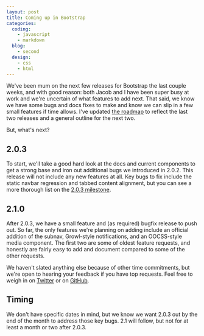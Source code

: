 ```yaml
---
layout: post
title: Coming up in Bootstrap
categories:
  coding:
    - javascript
    - markdown
  blog:
    - second
  design:
    - css
    - html
---
```


We've been mum on the next few releases for Bootstrap the last couple weeks, and with good reason: both Jacob and I have been super busy at work and we're uncertain of what features to add next. That said, we know we have some bugs and docs fixes to make and know we can slip in a few small features if time allows. I've updated [the roadmap](https://github.com/twbs/bootstrap/wiki/Roadmap) to reflect the last two releases and a general outline for the next two.

But, what's next?

## 2.0.3

To start, we'll take a good hard look at the docs and current components to get a strong base and iron out additional bugs we introduced in 2.0.2. This release will not include any new features at all. Key bugs to fix include the static navbar regression and tabbed content alignment, but you can see a more thorough list on the [2.0.3 milestone](https://github.com/twbs/bootstrap/issues?milestone=10&state=open).

## 2.1.0

After 2.0.3, we have a small feature and (as required) bugfix release to push out. So far, the only features we're planning on adding include an official addition of the subnav, Growl-style notifications, and an OOCSS-style media component. The first two are some of oldest feature requests, and honestly are fairly easy to add and document compared to some of the other requests.

We haven't slated anything else because of other time commitments, but we're open to hearing your feedback if you have top requests. Feel free to weigh in on [Twitter](https://twitter.com/getbootstrap) or on [GitHub](https://github.com/twbs/bootstrap).

## Timing

We don't have specific dates in mind, but we know we want 2.0.3 out by the end of the month to address those key bugs. 2.1 will follow, but not for at least a month or two after 2.0.3.
